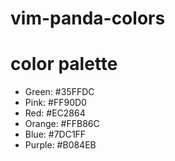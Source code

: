 # vim-panda-colors

# color palette 
- Green: #35FFDC
- Pink: #FF90D0
- Red: #EC2864
- Orange: #FFB86C
- Blue: #7DC1FF
- Purple: #B084EB
